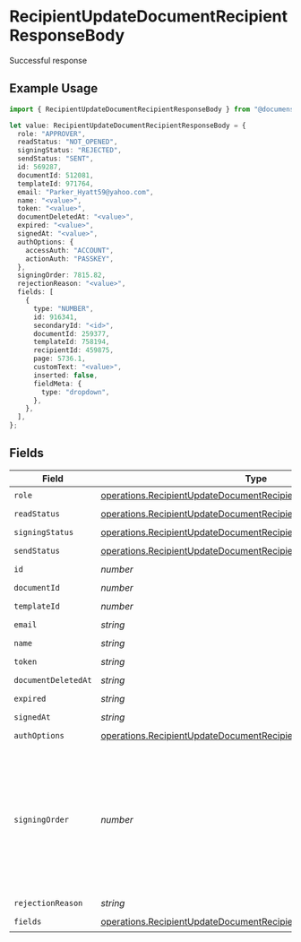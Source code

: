 # RecipientUpdateDocumentRecipientResponseBody

Successful response

## Example Usage

```typescript
import { RecipientUpdateDocumentRecipientResponseBody } from "@documenso/sdk-typescript/models/operations";

let value: RecipientUpdateDocumentRecipientResponseBody = {
  role: "APPROVER",
  readStatus: "NOT_OPENED",
  signingStatus: "REJECTED",
  sendStatus: "SENT",
  id: 569287,
  documentId: 512081,
  templateId: 971764,
  email: "Parker_Hyatt59@yahoo.com",
  name: "<value>",
  token: "<value>",
  documentDeletedAt: "<value>",
  expired: "<value>",
  signedAt: "<value>",
  authOptions: {
    accessAuth: "ACCOUNT",
    actionAuth: "PASSKEY",
  },
  signingOrder: 7815.82,
  rejectionReason: "<value>",
  fields: [
    {
      type: "NUMBER",
      id: 916341,
      secondaryId: "<id>",
      documentId: 259377,
      templateId: 758194,
      recipientId: 459875,
      page: 5736.1,
      customText: "<value>",
      inserted: false,
      fieldMeta: {
        type: "dropdown",
      },
    },
  ],
};
```

## Fields

| Field                                                                                                                                                    | Type                                                                                                                                                     | Required                                                                                                                                                 | Description                                                                                                                                              |
| -------------------------------------------------------------------------------------------------------------------------------------------------------- | -------------------------------------------------------------------------------------------------------------------------------------------------------- | -------------------------------------------------------------------------------------------------------------------------------------------------------- | -------------------------------------------------------------------------------------------------------------------------------------------------------- |
| `role`                                                                                                                                                   | [operations.RecipientUpdateDocumentRecipientDocumentsRecipientsRole](../../models/operations/recipientupdatedocumentrecipientdocumentsrecipientsrole.md) | :heavy_check_mark:                                                                                                                                       | N/A                                                                                                                                                      |
| `readStatus`                                                                                                                                             | [operations.RecipientUpdateDocumentRecipientReadStatus](../../models/operations/recipientupdatedocumentrecipientreadstatus.md)                           | :heavy_check_mark:                                                                                                                                       | N/A                                                                                                                                                      |
| `signingStatus`                                                                                                                                          | [operations.RecipientUpdateDocumentRecipientSigningStatus](../../models/operations/recipientupdatedocumentrecipientsigningstatus.md)                     | :heavy_check_mark:                                                                                                                                       | N/A                                                                                                                                                      |
| `sendStatus`                                                                                                                                             | [operations.RecipientUpdateDocumentRecipientSendStatus](../../models/operations/recipientupdatedocumentrecipientsendstatus.md)                           | :heavy_check_mark:                                                                                                                                       | N/A                                                                                                                                                      |
| `id`                                                                                                                                                     | *number*                                                                                                                                                 | :heavy_check_mark:                                                                                                                                       | N/A                                                                                                                                                      |
| `documentId`                                                                                                                                             | *number*                                                                                                                                                 | :heavy_check_mark:                                                                                                                                       | N/A                                                                                                                                                      |
| `templateId`                                                                                                                                             | *number*                                                                                                                                                 | :heavy_check_mark:                                                                                                                                       | N/A                                                                                                                                                      |
| `email`                                                                                                                                                  | *string*                                                                                                                                                 | :heavy_check_mark:                                                                                                                                       | N/A                                                                                                                                                      |
| `name`                                                                                                                                                   | *string*                                                                                                                                                 | :heavy_check_mark:                                                                                                                                       | N/A                                                                                                                                                      |
| `token`                                                                                                                                                  | *string*                                                                                                                                                 | :heavy_check_mark:                                                                                                                                       | N/A                                                                                                                                                      |
| `documentDeletedAt`                                                                                                                                      | *string*                                                                                                                                                 | :heavy_check_mark:                                                                                                                                       | N/A                                                                                                                                                      |
| `expired`                                                                                                                                                | *string*                                                                                                                                                 | :heavy_check_mark:                                                                                                                                       | N/A                                                                                                                                                      |
| `signedAt`                                                                                                                                               | *string*                                                                                                                                                 | :heavy_check_mark:                                                                                                                                       | N/A                                                                                                                                                      |
| `authOptions`                                                                                                                                            | [operations.RecipientUpdateDocumentRecipientAuthOptions](../../models/operations/recipientupdatedocumentrecipientauthoptions.md)                         | :heavy_check_mark:                                                                                                                                       | N/A                                                                                                                                                      |
| `signingOrder`                                                                                                                                           | *number*                                                                                                                                                 | :heavy_check_mark:                                                                                                                                       | The order in which the recipient should sign the document. Only works if the document is set to sequential signing.                                      |
| `rejectionReason`                                                                                                                                        | *string*                                                                                                                                                 | :heavy_check_mark:                                                                                                                                       | N/A                                                                                                                                                      |
| `fields`                                                                                                                                                 | [operations.RecipientUpdateDocumentRecipientFields](../../models/operations/recipientupdatedocumentrecipientfields.md)[]                                 | :heavy_check_mark:                                                                                                                                       | N/A                                                                                                                                                      |